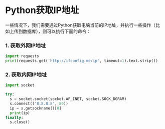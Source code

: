 # Python获取IP地址 

一些情况下，我们需要通过Python获取电脑当前的IP地址，并执行一些操作（比如上传到数据库），则可以执行下面的命令：

### 1. 获取外网IP地址

```python
import requests
print(requests.get('http://ifconfig.me/ip', timeout=1).text.strip())
```



### 2. 获取内网IP地址

```python
import socket

try:
  s = socket.socket(socket.AF_INET, socket.SOCK_DGRAM)
  s.connect(('8.8.8.8', 80))
  ip = s.getsockname()[0]
  print(ip)
finally:
  s.close()
```



